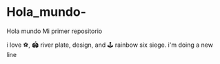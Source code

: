 # Hola_mundo-
Hola mundo
Mi primer repositorio

i love :soccer:, :stadium: river plate, design, and :joystick: rainbow six siege.
i'm doing a new line 
